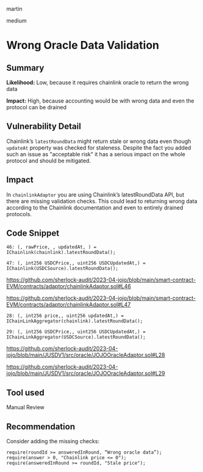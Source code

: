 martin

medium

# Wrong Oracle Data Validation

## Summary

**Likelihood:**
Low, because it requires chainlink oracle to return the wrong data

**Impact:**
High, because accounting would be with wrong data and even the protocol can be drained

## Vulnerability Detail

Chainlink’s `latestRoundData` might return stale or wrong data even though `updateAt` property was checked for staleness. Despite the fact you added such an issue as "acceptable risk" it has a serious impact on the whole protocol and should be mitigated.

## Impact

In `chainlinkAdaptor` you are using Chainlink’s latestRoundData API, but there are missing validation checks. This could lead to returning wrong data according to the Chainlink documentation and even to entirely drained protocols.

## Code Snippet

```solidity
46: (, rawPrice, , updatedAt, ) = IChainlink(chainlink).latestRoundData();

47: (, int256 USDCPrice,, uint256 USDCUpdatedAt,) = IChainlink(USDCSource).latestRoundData();
```

https://github.com/sherlock-audit/2023-04-jojo/blob/main/smart-contract-EVM/contracts/adaptor/chainlinkAdaptor.sol#L46

https://github.com/sherlock-audit/2023-04-jojo/blob/main/smart-contract-EVM/contracts/adaptor/chainlinkAdaptor.sol#L47

```solidity
28: (, int256 price,, uint256 updatedAt,) = IChainLinkAggregator(chainlink).latestRoundData();

29: (, int256 USDCPrice,, uint256 USDCUpdatedAt,) = IChainLinkAggregator(USDCSource).latestRoundData();
```

https://github.com/sherlock-audit/2023-04-jojo/blob/main/JUSDV1/src/oracle/JOJOOracleAdaptor.sol#L28

https://github.com/sherlock-audit/2023-04-jojo/blob/main/JUSDV1/src/oracle/JOJOOracleAdaptor.sol#L29

## Tool used

Manual Review

## Recommendation

Consider adding the missing checks:

```solidity
require(roundId >= answeredInRound, “Wrong oracle data”);
require(answer > 0, "Chainlink price <= 0");
require(answeredInRound >= roundId, "Stale price");
```
